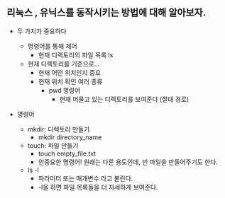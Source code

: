 ## 리눅스 , 유닉스를 동작시키는 방법에 대해 알아보자.
- 두 가지가 중요하다
  - 명령어를 통해 제어
    - 현재 디렉토리의 파일 목록 ls
  - 현재 디렉토리를 기준으로...
    - 현재 어떤 위치인지 중요
    - 현재 위치 확인 여러 종류
      - pwd 명령어
        - 현재 머물고 있는 디렉토리를 보여준다 (절대 경로)
        
- 명령어
  - mkdir: 디렉토리 만들기
    - mkdir directory_name      
  - touch: 파일 만들기
    - touch empty_file.txt
    - 안중요한 명령어! 원래는 다른 용도인데, 빈 파일을 만들어주기도 한다.
  - ls -l
    - 파라미터 또는 매개변수 라고 불린다.
    - -l을 하면 파일 목록들을 더 자세하게 보여준다.
    